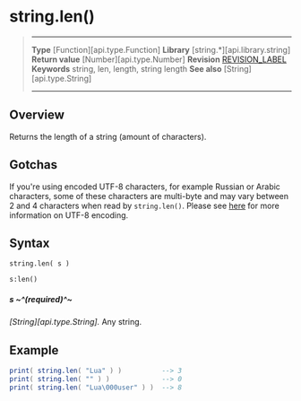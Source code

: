 
# string.len()

> --------------------- ------------------------------------------------------------------------------------------
> __Type__              [Function][api.type.Function]
> __Library__           [string.*][api.library.string]
> __Return value__      [Number][api.type.Number]
> __Revision__          [REVISION_LABEL](REVISION_URL)
> __Keywords__          string, len, length, string length
> __See also__          [String][api.type.String]
> --------------------- ------------------------------------------------------------------------------------------


## Overview

Returns the length of a string (amount of characters).

## Gotchas

If you're using encoded UTF-8 characters, for example Russian or Arabic characters, some of these characters are <nobr>multi-byte</nobr> and may vary between 2 and 4 characters when read by `string.len()`. Please see [here](https://en.wikipedia.org/wiki/UTF-8) for more information on <nobr>UTF-8</nobr> encoding.

## Syntax

	string.len( s )

    s:len()

##### s ~^(required)^~
_[String][api.type.String]._ Any string.


## Example

`````lua
print( string.len( "Lua" ) )          --> 3
print( string.len( "" ) )             --> 0
print( string.len( "Lua\000user" ) )  --> 8
`````